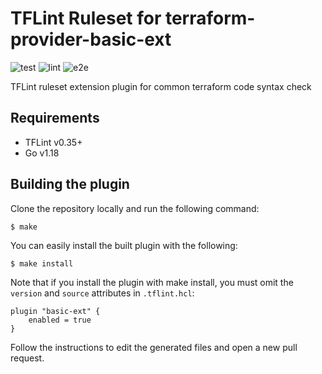 # TFLint Ruleset for terraform-provider-basic-ext

![test](https://img.shields.io/github/workflow/status/Azure/tflint-ruleset-basic-ext/build?label=build)
![lint](https://img.shields.io/github/workflow/status/Azure/tflint-ruleset-basic-ext/lint?label=lint)
![e2e](https://img.shields.io/github/workflow/status/Azure/tflint-ruleset-basic-ext/e2e?label=e2e)


TFLint ruleset extension plugin for common terraform code syntax check

## Requirements

- TFLint v0.35+
- Go v1.18

## Building the plugin

Clone the repository locally and run the following command:

```
$ make
```

You can easily install the built plugin with the following:

```
$ make install
```

Note that if you install the plugin with make install, you must omit the `version` and `source` attributes in `.tflint.hcl`:

```hcl
plugin "basic-ext" {
    enabled = true
}
```

Follow the instructions to edit the generated files and open a new pull request.
